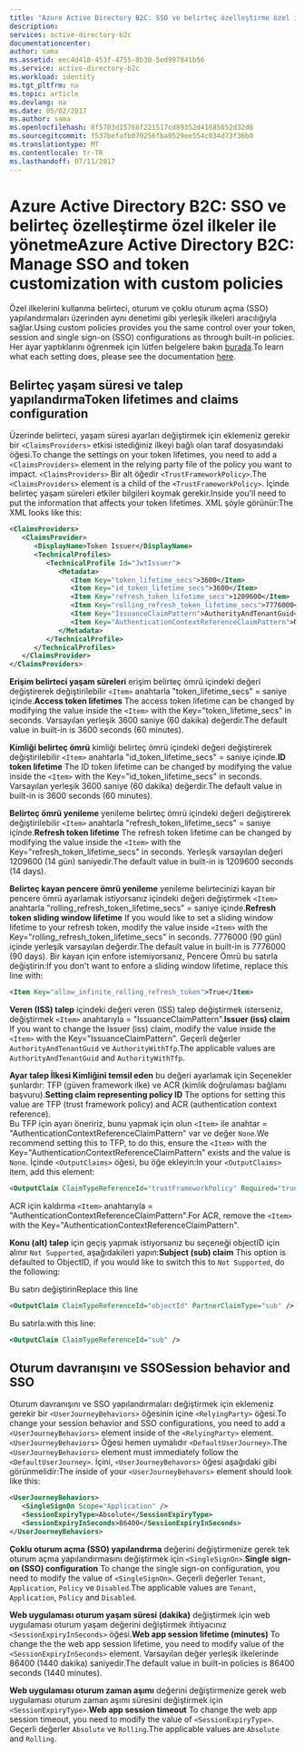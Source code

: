 ```yaml
---
title: "Azure Active Directory B2C: SSO ve belirteç özelleştirme özel ilkeler ile yönetme | Microsoft Docs"
description: 
services: active-directory-b2c
documentationcenter: 
author: sama
ms.assetid: eec4d418-453f-4755-8b30-5ed997841b56
ms.service: active-directory-b2c
ms.workload: identity
ms.tgt_pltfrm: na
ms.topic: article
ms.devlang: na
ms.date: 05/02/2017
ms.author: sama
ms.openlocfilehash: 8f5703d15766f221517cd89352d41685652d32d6
ms.sourcegitcommit: f537befafb079256fba0529ee554c034d73f36b0
ms.translationtype: MT
ms.contentlocale: tr-TR
ms.lasthandoff: 07/11/2017
---
```

# <a name="azure-active-directory-b2c-manage-sso-and-token-customization-with-custom-policies"></a><span data-ttu-id="59deb-102">Azure Active Directory B2C: SSO ve belirteç özelleştirme özel ilkeler ile yönetme</span><span class="sxs-lookup"><span data-stu-id="59deb-102">Azure Active Directory B2C: Manage SSO and token customization with custom policies</span></span>
<span data-ttu-id="59deb-103">Özel ilkelerini kullanma belirteci, oturum ve çoklu oturum açma (SSO) yapılandırmaları üzerinden aynı denetimi gibi yerleşik ilkeleri aracılığıyla sağlar.</span><span class="sxs-lookup"><span data-stu-id="59deb-103">Using custom policies provides you the same control over your token, session and single sign-on (SSO) configurations as through built-in policies.</span></span>  <span data-ttu-id="59deb-104">Her ayar yaptıklarını öğrenmek için lütfen belgelere bakın [burada](#active-directory-b2c-token-session-sso).</span><span class="sxs-lookup"><span data-stu-id="59deb-104">To learn what each setting does, please see the documentation [here](#active-directory-b2c-token-session-sso).</span></span>

## <a name="token-lifetimes-and-claims-configuration"></a><span data-ttu-id="59deb-105">Belirteç yaşam süresi ve talep yapılandırma</span><span class="sxs-lookup"><span data-stu-id="59deb-105">Token lifetimes and claims configuration</span></span>
<span data-ttu-id="59deb-106">Üzerinde belirteci, yaşam süresi ayarları değiştirmek için eklemeniz gerekir bir `<ClaimsProviders>` etkisi istediğiniz ilkeyi bağlı olan taraf dosyasındaki öğesi.</span><span class="sxs-lookup"><span data-stu-id="59deb-106">To change the settings on your token lifetimes, you need to add a `<ClaimsProviders>` element in the relying party file of the policy you want to impact.</span></span>  <span data-ttu-id="59deb-107">`<ClaimsProviders>` Bir alt öğedir `<TrustFrameworkPolicy>`.</span><span class="sxs-lookup"><span data-stu-id="59deb-107">The `<ClaimsProviders>` element is a child of the `<TrustFrameworkPolicy>`.</span></span>  <span data-ttu-id="59deb-108">İçinde belirteç yaşam süreleri etkiler bilgileri koymak gerekir.</span><span class="sxs-lookup"><span data-stu-id="59deb-108">Inside you'll need to put the information that affects your token lifetimes.</span></span>  <span data-ttu-id="59deb-109">XML şöyle görünür:</span><span class="sxs-lookup"><span data-stu-id="59deb-109">The XML looks like this:</span></span>

```XML
<ClaimsProviders>
   <ClaimsProvider>
      <DisplayName>Token Issuer</DisplayName>
      <TechnicalProfiles>
         <TechnicalProfile Id="JwtIssuer">
            <Metadata>
               <Item Key="token_lifetime_secs">3600</Item>
               <Item Key="id_token_lifetime_secs">3600</Item>
               <Item Key="refresh_token_lifetime_secs">1209600</Item>
               <Item Key="rolling_refresh_token_lifetime_secs">7776000</Item>
               <Item Key="IssuanceClaimPattern">AuthorityAndTenantGuid</Item>
               <Item Key="AuthenticationContextReferenceClaimPattern">None</Item>
            </Metadata>
         </TechnicalProfile>
      </TechnicalProfiles>
   </ClaimsProvider>
</ClaimsProviders>
```

<span data-ttu-id="59deb-110">**Erişim belirteci yaşam süreleri** erişim belirteç ömrü içindeki değeri değiştirerek değiştirilebilir `<Item>` anahtarla "token_lifetime_secs" = saniye içinde.</span><span class="sxs-lookup"><span data-stu-id="59deb-110">**Access token lifetimes** The access token lifetime can be changed by modifying the value inside the `<Item>` with the Key="token_lifetime_secs" in seconds.</span></span>  <span data-ttu-id="59deb-111">Varsayılan yerleşik 3600 saniye (60 dakika) değerdir.</span><span class="sxs-lookup"><span data-stu-id="59deb-111">The default value in built-in is 3600 seconds (60 minutes).</span></span>

<span data-ttu-id="59deb-112">**Kimliği belirteç ömrü** kimliği belirteç ömrü içindeki değeri değiştirerek değiştirilebilir `<Item>` anahtarla "id_token_lifetime_secs" = saniye içinde.</span><span class="sxs-lookup"><span data-stu-id="59deb-112">**ID token lifetime** The ID token lifetime can be changed by modifying the value inside the `<Item>` with the Key="id_token_lifetime_secs" in seconds.</span></span>  <span data-ttu-id="59deb-113">Varsayılan yerleşik 3600 saniye (60 dakika) değerdir.</span><span class="sxs-lookup"><span data-stu-id="59deb-113">The default value in built-in is 3600 seconds (60 minutes).</span></span>

<span data-ttu-id="59deb-114">**Belirteç ömrü yenileme** yenileme belirteç ömrü içindeki değeri değiştirerek değiştirilebilir `<Item>` anahtarla "refresh_token_lifetime_secs" = saniye içinde.</span><span class="sxs-lookup"><span data-stu-id="59deb-114">**Refresh token lifetime** The refresh token lifetime can be changed by modifying the value inside the `<Item>` with the Key="refresh_token_lifetime_secs" in seconds.</span></span>  <span data-ttu-id="59deb-115">Yerleşik varsayılan değeri 1209600 (14 gün) saniyedir.</span><span class="sxs-lookup"><span data-stu-id="59deb-115">The default value in built-in is 1209600 seconds (14 days).</span></span>

<span data-ttu-id="59deb-116">**Belirteç kayan pencere ömrü yenileme** yenileme belirtecinizi kayan bir pencere ömrü ayarlamak istiyorsanız içindeki değeri değiştirmek `<Item>` anahtarla "rolling_refresh_token_lifetime_secs" = saniye içinde.</span><span class="sxs-lookup"><span data-stu-id="59deb-116">**Refresh token sliding window lifetime** If you would like to set a sliding window lifetime to your refresh token, modify the value inside `<Item>` with the Key="rolling_refresh_token_lifetime_secs" in seconds.</span></span>  <span data-ttu-id="59deb-117">7776000 (90 gün) içinde yerleşik varsayılan değerdir.</span><span class="sxs-lookup"><span data-stu-id="59deb-117">The default value in built-in is 7776000 (90 days).</span></span>  <span data-ttu-id="59deb-118">Bir kayan için enfore istemiyorsanız, Pencere Ömrü bu satırla değiştirin:</span><span class="sxs-lookup"><span data-stu-id="59deb-118">If you don't want to enfore a sliding window lifetime, replace this line with:</span></span>
```XML
<Item Key="allow_infinite_rolling_refresh_token">True</Item>
```

<span data-ttu-id="59deb-119">**Veren (ISS) talep** içindeki değeri veren (ISS) talep değiştirmek isterseniz, değiştirmek `<Item>` anahtarıyla = "IssuanceClaimPattern".</span><span class="sxs-lookup"><span data-stu-id="59deb-119">**Issuer (iss) claim** If you want to change the Issuer (iss) claim, modify the value inside the `<Item>` with the Key="IssuanceClaimPattern".</span></span>  <span data-ttu-id="59deb-120">Geçerli değerler `AuthorityAndTenantGuid` ve `AuthorityWithTfp`.</span><span class="sxs-lookup"><span data-stu-id="59deb-120">The applicable values are `AuthorityAndTenantGuid` and `AuthorityWithTfp`.</span></span>

<span data-ttu-id="59deb-121">**Ayar talep İlkesi Kimliğini temsil eden** bu değeri ayarlamak için Seçenekler şunlardır: TFP (güven framework ilke) ve ACR (kimlik doğrulaması bağlamı başvuru).</span><span class="sxs-lookup"><span data-stu-id="59deb-121">**Setting claim representing policy ID** The options for setting this value are TFP (trust framework policy) and ACR (authentication context reference).</span></span>  
<span data-ttu-id="59deb-122">Bu TFP için ayarı öneririz, bunu yapmak için olun `<Item>` ile anahtar = "AuthenticationContextReferenceClaimPattern" var ve değer `None`.</span><span class="sxs-lookup"><span data-stu-id="59deb-122">We recommend setting this to TFP, to do this, ensure the `<Item>` with the Key="AuthenticationContextReferenceClaimPattern" exists and the value is `None`.</span></span>
<span data-ttu-id="59deb-123">İçinde `<OutputClaims>` öğesi, bu öğe ekleyin:</span><span class="sxs-lookup"><span data-stu-id="59deb-123">In your `<OutputClaims>` item, add this element:</span></span>
```XML
<OutputClaim ClaimTypeReferenceId="trustFrameworkPolicy" Required="true" DefaultValue="{policy}" />
```
<span data-ttu-id="59deb-124">ACR için kaldırma `<Item>` anahtarıyla = "AuthenticationContextReferenceClaimPattern".</span><span class="sxs-lookup"><span data-stu-id="59deb-124">For ACR, remove the `<Item>` with the Key="AuthenticationContextReferenceClaimPattern".</span></span>

<span data-ttu-id="59deb-125">**Konu (alt) talep** için geçiş yapmak istiyorsanız bu seçeneği objectID için alınır `Not Supported`, aşağıdakileri yapın:</span><span class="sxs-lookup"><span data-stu-id="59deb-125">**Subject (sub) claim** This option is defaulted to ObjectID, if you would like to switch this to `Not Supported`, do the following:</span></span>

<span data-ttu-id="59deb-126">Bu satırı değiştirin</span><span class="sxs-lookup"><span data-stu-id="59deb-126">Replace this line</span></span> 
```XML
<OutputClaim ClaimTypeReferenceId="objectId" PartnerClaimType="sub" />
```
<span data-ttu-id="59deb-127">Bu satırla:</span><span class="sxs-lookup"><span data-stu-id="59deb-127">with this line:</span></span>
```XML
<OutputClaim ClaimTypeReferenceId="sub" />
```

## <a name="session-behavior-and-sso"></a><span data-ttu-id="59deb-128">Oturum davranışını ve SSO</span><span class="sxs-lookup"><span data-stu-id="59deb-128">Session behavior and SSO</span></span>
<span data-ttu-id="59deb-129">Oturum davranışını ve SSO yapılandırmaları değiştirmek için eklemeniz gerekir bir `<UserJourneyBehaviors>` öğesinin içine `<RelyingParty>` öğesi.</span><span class="sxs-lookup"><span data-stu-id="59deb-129">To change your session behavior and SSO configurations, you need to add a `<UserJourneyBehaviors>` element inside of the `<RelyingParty>` element.</span></span>  <span data-ttu-id="59deb-130">`<UserJourneyBehaviors>` Öğesi hemen uymalıdır `<DefaultUserJourney>`.</span><span class="sxs-lookup"><span data-stu-id="59deb-130">The `<UserJourneyBehaviors>` element must immediately follow the `<DefaultUserJourney>`.</span></span>  <span data-ttu-id="59deb-131">İçini, `<UserJourneyBehavors>` öğesi aşağıdaki gibi görünmelidir:</span><span class="sxs-lookup"><span data-stu-id="59deb-131">The inside of your `<UserJourneyBehavors>` element should look like this:</span></span>

```XML
<UserJourneyBehaviors>
   <SingleSignOn Scope="Application" />
   <SessionExpiryType>Absolute</SessionExpiryType>
   <SessionExpiryInSeconds>86400</SessionExpiryInSeconds>
</UserJourneyBehaviors>
```
<span data-ttu-id="59deb-132">**Çoklu oturum açma (SSO) yapılandırma** değerini değiştirmenize gerek tek oturum açma yapılandırmasını değiştirmek için `<SingleSignOn>`.</span><span class="sxs-lookup"><span data-stu-id="59deb-132">**Single sign-on (SSO) configuration** To change the single sign-on configuration, you need to modify the value of `<SingleSignOn>`.</span></span>  <span data-ttu-id="59deb-133">Geçerli değerler `Tenant`, `Application`, `Policy` ve `Disabled`.</span><span class="sxs-lookup"><span data-stu-id="59deb-133">The applicable values are `Tenant`, `Application`, `Policy` and `Disabled`.</span></span> 

<span data-ttu-id="59deb-134">**Web uygulaması oturum yaşam süresi (dakika)** değiştirmek için web uygulaması oturum yaşam değerini değiştirmek ihtiyacınız `<SessionExpiryInSeconds>` öğesi.</span><span class="sxs-lookup"><span data-stu-id="59deb-134">**Web app session lifetime (minutes)** To change the the web app session lifetime, you need to modify value of the `<SessionExpiryInSeconds>` element.</span></span>  <span data-ttu-id="59deb-135">Varsayılan değer yerleşik ilkelerinde 86400 (1440 dakika) saniyedir.</span><span class="sxs-lookup"><span data-stu-id="59deb-135">The default value in built-in policies is 86400 seconds (1440 minutes).</span></span>

<span data-ttu-id="59deb-136">**Web uygulaması oturum zaman aşımı** değerini değiştirmenize gerek web uygulaması oturum zaman aşımı süresini değiştirmek için `<SessionExpiryType>`.</span><span class="sxs-lookup"><span data-stu-id="59deb-136">**Web app session timeout** To change the web app session timeout, you need to modify the value of `<SessionExpiryType>`.</span></span>  <span data-ttu-id="59deb-137">Geçerli değerler `Absolute` ve `Rolling`.</span><span class="sxs-lookup"><span data-stu-id="59deb-137">The applicable values are `Absolute` and `Rolling`.</span></span>
